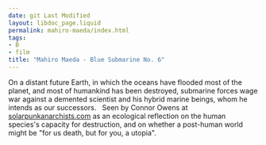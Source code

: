 ```yaml
---
date: git Last Modified
layout: libdoc_page.liquid
permalink: mahiro-maeda/index.html
tags:
- B
- film
title: "Mahiro Maeda - Blue Submarine No. 6"
---
```


On a distant future Earth, in which the oceans have  flooded most of the planet, and most of humankind has been destroyed, submarine  forces wage war against a demented scientist and his hybrid marine beings, whom  he intends as our successors.
 
Seen by Connor Owens at <a href="https://solarpunkanarchists.com/tag/anime/">solarpunkanarchists.com</a>  as an ecological reflection on the human species's capacity for destruction, and  on whether a post-human world might be "for us death, but for you, a utopia".
